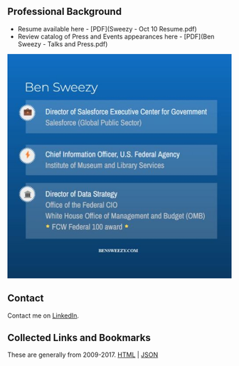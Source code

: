 ## Professional Background
* Resume available here - [PDF](Sweezy - Oct 10 Resume.pdf)
* Review catalog of Press and Events appearances here - [PDF](Ben Sweezy - Talks and Press.pdf)

![Recent work experience](sweezyjobs_512.jpg)

## Contact
Contact me on [LinkedIn](https://www.linkedin.com/in/ben-sweezy-91514720/).

## Collected Links and Bookmarks
These are generally from 2009-2017. [HTML](pinboard_export.2022.09.01_15.08.html) | [JSON](pinboard_export.2022.09.01_15.08.json)
